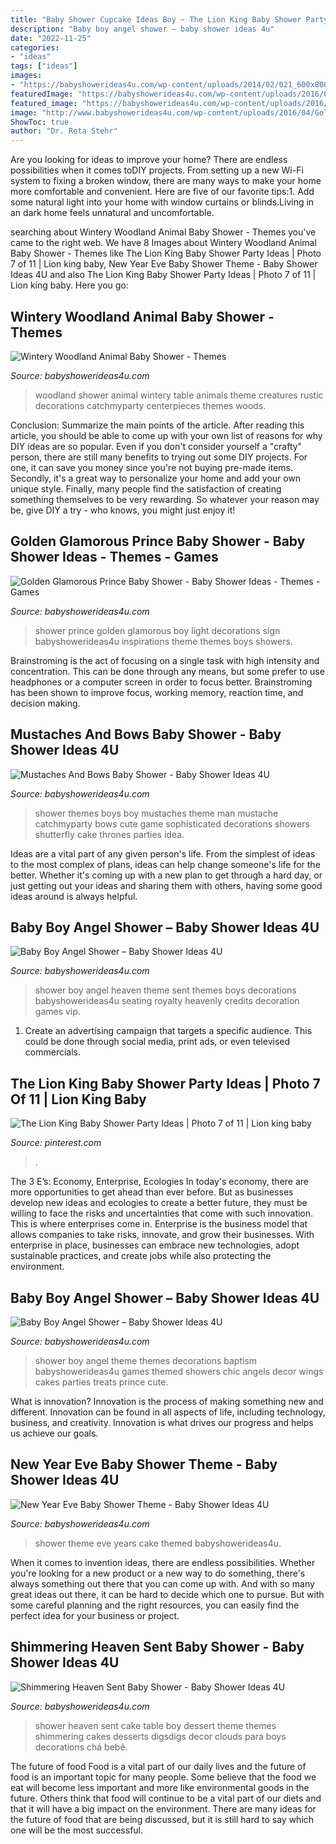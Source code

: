 ```yaml
---
title: "Baby Shower Cupcake Ideas Boy ~ The Lion King Baby Shower Party Ideas"
description: "Baby boy angel shower – baby shower ideas 4u"
date: "2022-11-25"
categories:
- "ideas"
tags: ["ideas"]
images:
- "https://babyshowerideas4u.com/wp-content/uploads/2014/02/021_600x800.jpg"
featuredImage: "https://babyshowerideas4u.com/wp-content/uploads/2016/05/Sophisticated-Mustaches-And-Bows-Baby-Shower-Tall-Cake-600x899.jpg"
featured_image: "https://babyshowerideas4u.com/wp-content/uploads/2016/09/Baby-Boy-Angel-Shower-Treats.jpg"
image: "http://www.babyshowerideas4u.com/wp-content/uploads/2016/04/Golden-Glamorous-Prince-Baby-Shower-Light-Sign.jpg"
ShowToc: true
author: "Dr. Reta Stehr"
---
```



Are you looking for ideas to improve your home? There are endless possibilities when it comes toDIY projects. From setting up a new Wi-Fi system to fixing a broken window, there are many ways to make your home more comfortable and convenient. Here are five of our favorite tips:1. Add some natural light into your home with window curtains or blinds.Living in an dark home feels unnatural and uncomfortable.

	

		
searching about Wintery Woodland Animal Baby Shower - Themes you've came to the right web. We have 8 Images about Wintery Woodland Animal Baby Shower - Themes like The Lion King Baby Shower Party Ideas | Photo 7 of 11 | Lion king baby, New Year Eve Baby Shower Theme - Baby Shower Ideas 4U and also The Lion King Baby Shower Party Ideas | Photo 7 of 11 | Lion king baby. Here you go:
		
    
## Wintery Woodland Animal Baby Shower - Themes

<img loading=lazy src="http://www.babyshowerideas4u.com/wp-content/uploads/2016/01/wintery-woodland-animal-baby-shower-food-table-ideas.jpg" onerror="this.onerror=null;this.src='https://tse2.mm.bing.net/th?id=OIP.sRcQGbvBV0StPINHaNAcXQHaJ4&amp;pid=15.1';" alt="Wintery Woodland Animal Baby Shower - Themes">

_Source: babyshowerideas4u.com_

>woodland shower animal wintery table animals theme creatures rustic decorations catchmyparty centerpieces themes woods. 

	

Conclusion: Summarize the main points of the article.
After reading this article, you should be able to come up with your own list of reasons for why DIY ideas are so popular. Even if you don't consider yourself a "crafty" person, there are still many benefits to trying out some DIY projects. For one, it can save you money since you're not buying pre-made items. Secondly, it's a great way to personalize your home and add your own unique style. Finally, many people find the satisfaction of creating something themselves to be very rewarding. So whatever your reason may be, give DIY a try - who knows, you might just enjoy it!

    
## Golden Glamorous Prince Baby Shower - Baby Shower Ideas - Themes - Games

<img loading=lazy src="http://www.babyshowerideas4u.com/wp-content/uploads/2016/04/Golden-Glamorous-Prince-Baby-Shower-Light-Sign.jpg" onerror="this.onerror=null;this.src='https://tse1.mm.bing.net/th?id=OIP.FrrB8XLROoy8gt1YPM8AnQHaKK&amp;pid=15.1';" alt="Golden Glamorous Prince Baby Shower - Baby Shower Ideas - Themes - Games">

_Source: babyshowerideas4u.com_

>shower prince golden glamorous boy light decorations sign babyshowerideas4u inspirations theme themes boys showers. 

	

Brainstroming is the act of focusing on a single task with high intensity and concentration. This can be done through any means, but some prefer to use headphones or a computer screen in order to focus better. Brainstroming has been shown to improve focus, working memory, reaction time, and decision making.

    
## Mustaches And Bows Baby Shower - Baby Shower Ideas 4U

<img loading=lazy src="https://babyshowerideas4u.com/wp-content/uploads/2016/05/Sophisticated-Mustaches-And-Bows-Baby-Shower-Tall-Cake-600x899.jpg" onerror="this.onerror=null;this.src='https://tse3.mm.bing.net/th?id=OIP.LDc9f1pqxYLtfHarzJMeCgHaLG&amp;pid=15.1';" alt="Mustaches And Bows Baby Shower - Baby Shower Ideas 4U">

_Source: babyshowerideas4u.com_

>shower themes boys boy mustaches theme man mustache catchmyparty bows cute game sophisticated decorations showers shutterfly cake thrones parties idea. 

	

Ideas are a vital part of any given person's life. From the simplest of ideas to the most complex of plans, ideas can help change someone's life for the better. Whether it's coming up with a new plan to get through a hard day, or just getting out your ideas and sharing them with others, having some good ideas around is always helpful.

    
## Baby Boy Angel Shower – Baby Shower Ideas 4U

<img loading=lazy src="https://babyshowerideas4u.com/wp-content/uploads/2016/09/Baby-Boy-Angel-Shower-Vip-Seating-600x800.jpg" onerror="this.onerror=null;this.src='https://tse3.mm.bing.net/th?id=OIP.zdnLthi-fgu34Ig2YHWjAwHaJ4&amp;pid=15.1';" alt="Baby Boy Angel Shower – Baby Shower Ideas 4U">

_Source: babyshowerideas4u.com_

>shower boy angel heaven theme sent themes boys decorations babyshowerideas4u seating royalty heavenly credits decoration games vip. 

	

1. Create an advertising campaign that targets a specific audience. This could be done through social media, print ads, or even televised commercials.

    
## The Lion King Baby Shower Party Ideas | Photo 7 Of 11 | Lion King Baby

<img loading=lazy src="https://i.pinimg.com/736x/9d/d4/74/9dd474fef8b1a9b46c4c707f95554df4.jpg" onerror="this.onerror=null;this.src='https://tse1.mm.bing.net/th?id=OIP.eKSmD3oCNmfTpXdx5l8e3gHaLH&amp;pid=15.1';" alt="The Lion King Baby Shower Party Ideas | Photo 7 of 11 | Lion king baby">

_Source: pinterest.com_

>. 

	

The 3 E’s: Economy, Enterprise, Ecologies
In today's economy, there are more opportunities to get ahead than ever before. But as businesses develop new ideas and ecologies to create a better future, they must be willing to face the risks and uncertainties that come with such innovation. This is where enterprises come in. Enterprise is the business model that allows companies to take risks, innovate, and grow their businesses. With enterprise in place, businesses can embrace new technologies, adopt sustainable practices, and create jobs while also protecting the environment.

    
## Baby Boy Angel Shower – Baby Shower Ideas 4U

<img loading=lazy src="https://babyshowerideas4u.com/wp-content/uploads/2016/09/Baby-Boy-Angel-Shower-Treats.jpg" onerror="this.onerror=null;this.src='https://tse2.mm.bing.net/th?id=OIP.T-8HGmDi5PbRnC6bGIOMjAHaJ4&amp;pid=15.1';" alt="Baby Boy Angel Shower – Baby Shower Ideas 4U">

_Source: babyshowerideas4u.com_

>shower boy angel theme themes decorations baptism babyshowerideas4u games themed showers chic angels decor wings cakes parties treats prince cute. 

	

What is innovation?
Innovation is the process of making something new and different. Innovation can be found in all aspects of life, including technology, business, and creativity. Innovation is what drives our progress and helps us achieve our goals.

    
## New Year Eve Baby Shower Theme - Baby Shower Ideas 4U

<img loading=lazy src="https://babyshowerideas4u.com/wp-content/uploads/2014/02/021_600x800.jpg" onerror="this.onerror=null;this.src='https://tse1.mm.bing.net/th?id=OIP.F1TSw4HDwrmgpzxrRpmeGAHaJ4&amp;pid=15.1';" alt="New Year Eve Baby Shower Theme - Baby Shower Ideas 4U">

_Source: babyshowerideas4u.com_

>shower theme eve years cake themed babyshowerideas4u. 

	

When it comes to invention ideas, there are endless possibilities. Whether you're looking for a new product or a new way to do something, there's always something out there that you can come up with. And with so many great ideas out there, it can be hard to decide which one to pursue. But with some careful planning and the right resources, you can easily find the perfect idea for your business or project.

    
## Shimmering Heaven Sent Baby Shower - Baby Shower Ideas 4U

<img loading=lazy src="https://babyshowerideas4u.com/wp-content/uploads/2016/08/Shimmering-Heaven-Sent-Baby-Shower-Layered-Cake.jpg" onerror="this.onerror=null;this.src='https://tse2.mm.bing.net/th?id=OIP.dLu2OoCYEQsWBS-NzCSR5gHaJ3&amp;pid=15.1';" alt="Shimmering Heaven Sent Baby Shower - Baby Shower Ideas 4U">

_Source: babyshowerideas4u.com_

>shower heaven sent cake table boy dessert theme themes shimmering cakes desserts digsdigs decor clouds para boys decorations chá bebê. 

	

The future of food
Food is a vital part of our daily lives and the future of food is an important topic for many people. Some believe that the food we eat will become less important and more like environmental goods in the future. Others think that food will continue to be a vital part of our diets and that it will have a big impact on the environment. There are many ideas for the future of food that are being discussed, but it is still hard to say which one will be the most successful.

